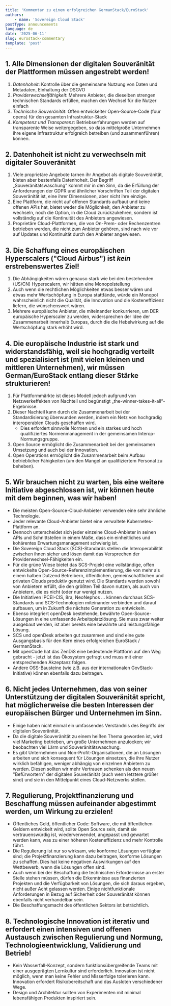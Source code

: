 ```yaml
---
title: 'Kommentar zu einem erfolgreichen GermanStack/EuroStack'
authors:
    - name: 'Sovereign Cloud Stack'
postType: announcements
language: de
date: '2025-06-11'
slug: eurostack-commentary 
template: 'post'
---
```


## 1. Alle Dimensionen der digitalen Souveränität der Plattformen müssen angestrebt werden!
1. *Datenhoheit*: Kontrolle über die gemeinsame Nutzung von Daten und Metadaten, Einhaltung der DSGVO
2. *Providerwechselfähigkeit*: Mehrere Anbieter, die dieselben strengen technischen Standards erfüllen, machen den Wechsel für die Nutzer einfach
3. *Technische Souveränität*: Offen entwickelter Open-Source-Code (four opens) für den gesamten Infrastruktur-Stack
4. *Kompetenz und Transparenz*: Betriebserfahrungen werden auf transparente Weise weitergegeben, so dass mittelgroße Unternehmen ihre eigene Infrastruktur erfolgreich betreiben (und zusammenführen) können.

## 2. Datenhoheit ist nicht zu verwechseln mit digitaler Souveränität
1. Viele proprietäre Angebote tarnen ihr Angebot als digitale Souveränität, bieten aber bestenfalls Datenhoheit. Der Begriff „Souveränitätswaschung“ kommt mir in den Sinn, da die Erfüllung der Anforderungen der GDPR und ähnlicher Vorschriften Teil der digitalen Souveränität ist, eine ihrer Dimensionen, aber nicht ihre einzige.
2. Eine Plattform, die nicht auf offenen Standards aufbaut und keine offenen APIs hat, bietet weder die Möglichkeit, den Anbieter zu wechseln, noch die Option, in die Cloud zurückzukehren, sondern ist vollständig auf die Kontinuität des Anbieters angewiesen.
3. Proprietäre Cloud-Plattformen, die von On-Prem- oder Rechenzentren betrieben werden, die nicht zum Anbieter gehören, sind nach wie vor auf Updates und Kontinuität durch den Anbieter angewiesen.

## 3. Die Schaffung eines europäischen Hyperscalers ("Cloud Airbus") ist *kein* erstrebenswertes Ziel!
1. Die Abhängigkeiten wären genauso stark wie bei den bestehenden (US/CN) Hyperscalern, wir hätten eine Monopolstellung
2. Auch wenn die rechtlichen Möglichkeiten etwas besser wären und etwas mehr Wertschöpfung in Europa stattfände, würde ein Monopol wahrscheinlich nicht die Qualität, die Innovation und die Kosteneffizienz liefern, die wünschenswert wären.
3. Mehrere europäische Anbieter, die miteinander konkurrieren, um DER europäische Hyperscaler zu werden, widersprechen der Idee der Zusammenarbeit innerhalb Europas, durch die die Hebelwirkung auf die Wertschöpfung stark erhöht wird.

## 4. Die europäische Industrie ist stark und widerstandsfähig, weil sie hochgradig verteilt und spezialisiert ist (mit vielen kleinen und mittleren Unternehmen), wir müssen German/EuroStack entlang dieser Stärke strukturieren!
1. Für Plattformmärkte ist dieses Modell jedoch aufgrund von Netzwerkeffekten von Nachteil und begünstigt „the-winner-takes-it-all“-Ergebnisse.
2. Dieser Nachteil kann durch die Zusammenarbeit bei der Standardisierung überwunden werden, indem ein Netz von hochgradig interoperablen Clouds geschaffen wird.
    * Dies erfordert sinnvolle Normen und ein starkes und hoch qualifiziertes Normenmanagement in der gemeinsamen Interop-Normungsgruppe.
3. Open Source ermöglicht die Zusammenarbeit bei der gemeinsamen Umsetzung und auch bei der Innovation.
4. Open Operations ermöglicht die Zusammenarbeit beim Aufbau betrieblicher Fähigkeiten (um den Mangel an qualifiziertem Personal zu beheben).

## 5. Wir brauchen nicht zu warten, bis eine weitere Initiative abgeschlossen ist, wir können heute mit dem beginnen, was wir haben!
- Die meisten Open-Source-Cloud-Anbieter verwenden eine sehr ähnliche Technologie.
- Jeder relevante Cloud-Anbieter bietet eine verwaltete Kubernetes-Plattform an.
- Dennoch unterscheidet sich jeder einzelne Cloud-Anbieter in seinen APIs und Schnittstellen in einem Maße, dass ein einheitliches und kohärentes Erwartungsmanagement schwierig ist.
- Die Sovereign Cloud Stack (SCS)-Standards stellen die Interoperabilität zwischen ihnen sicher und lösen damit das Versprechen der Providerwechsel-Fähigkeiten ein.
- Für die grüne Wiese bietet das SCS-Projekt eine vollständige, offen entwickelte Open-Source-Referenzimplementierung, die von mehr als einem halben Dutzend Betreibern, öffentlichen, gemeinschaftlichen und privaten Clouds produktiv genutzt wird. Die Standards werden sowohl von Anbietern erfüllt, die den größten Teil davon nutzen, als auch von Anbietern, die es nicht (oder nur wenig) nutzen.
- Die Initiativen IPCEI-CIS, 8ra, NeoNephos ... können durchaus SCS-Standards und SCS-Technologien miteinander verbinden und darauf aufbauen, um in Zukunft die nächste Generation zu entwickeln.
- Ebenso integriert openDesk bestehende, bewährte Open-Source-Lösungen in eine umfassende Arbeitsplatzlösung. Sie muss zwar weiter ausgebaut werden, ist aber bereits eine bewährte und leistungsfähige Lösung.
- SCS und openDesk arbeiten gut zusammen und sind eine gute Ausgangsbasis für den Kern eines erfolgreichen EuroStack / GermanStack.
- Mit openCode hat das ZenDiS eine bedeutende Plattform auf den Weg gebracht - jetzt ist das Ökosystem gefragt und muss mit einer entsprechenden Akzeptanz folgen.
- Andere OSS-Bausteine (wie z.B. aus der internationalen GovStack-Initiative) können ebenfalls dazu beitragen.

## 6. Nicht jedes Unternehmen, das von seiner Unterstützung der digitalen Souveränität spricht, hat möglicherweise die besten Interessen der europäischen Bürger und Unternehmen im Sinn.
- Einige haben nicht einmal ein umfassendes Verständnis des Begriffs der digitalen Souveränität.
- Da die digitale Souveränität zu einem heißen Thema geworden ist, wird viel Marketing betrieben, um große Unternehmen anzulocken; wir beobachten viel Lärm und Souveränitätswaschung.
- Es gibt Unternehmen und Non-Profit-Organisationen, die an Lösungen arbeiten und sich konsequent für Lösungen einsetzen, die ihre Nutzer wirklich befähigen, weniger abhängig von einzelnen Anbietern zu werden. Diesen sollten wir mehr Vertrauen schenken als den neuen "Befürwortern" der digitalen Souveränität (auch wenn letztere größer sind) und sie in den Mittelpunkt eines Cloud-Netzwerks stellen.

## 7. Regulierung, Projektfinanzierung und Beschaffung müssen aufeinander abgestimmt werden, um Wirkung zu erzielen!
- Öffentliches Geld, öffentlicher Code: Software, die mit öffentlichen Geldern entwickelt wird, sollte Open Source sein, damit sie vertrauenswürdig ist, wiederverwendet, angepasst und gewartet werden kann, was zu einer höheren Kosteneffizienz und mehr Kontrolle führt.
- Die Regulierung ist nur so wirksam, wie konforme Lösungen verfügbar sind; die Projektfinanzierung kann dazu beitragen, konforme Lösungen zu schaffen. Dies hat keine negativen Auswirkungen auf den Wettbewerb, wenn die Lösungen offen sind.
- Auch wenn bei der Beschaffung die technischen Erfordernisse an erster Stelle stehen müssen, dürfen die Erkenntnisse aus finanzierten Projekten und die Verfügbarkeit von Lösungen, die sich daraus ergeben, nicht außer Acht gelassen werden. Einige nichtfunktionale Anforderungen in Bezug auf Sicherheit oder Souveränität können ebenfalls nicht verhandelbar sein.
- Die Beschaffungsmacht des öffentlichen Sektors ist beträchtlich.

## 8. Technologische Innovation ist iterativ und erfordert einen intensiven und offenen Austausch zwischen Regulierung und Normung, Technologieentwicklung, Validierung und Betrieb!
- Kein Wasserfall-Konzept, sondern funktionsübergreifende Teams mit einer ausgeprägten Lernkultur sind erforderlich. Innovation ist nicht möglich, wenn man keine Fehler und Misserfolge tolerieren kann. Innovation erfordert Risikobereitschaft und das Ausloten verschiedener Wege.
- Design und Architektur sollten von Experimenten mit minimal lebensfähigen Produkten inspiriert sein.


